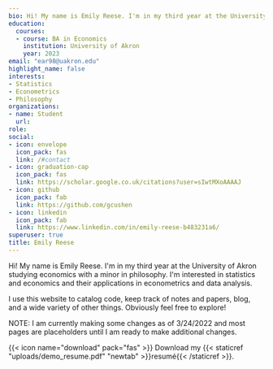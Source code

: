 ```yaml
---
bio: Hi! My name is Emily Reese. I'm in my third year at the University of Akron studying economics with a minor in philospohy. I'm interested in statistics, econometrics, and finance economics.
education:
  courses:
  - course: BA in Economics
    institution: University of Akron
    year: 2023
email: "ear98@uakron.edu"
highlight_name: false
interests:
- Statistics
- Econometrics
- Philosophy
organizations:
- name: Student
  url: 
role: 
social:
- icon: envelope
  icon_pack: fas
  link: /#contact
- icon: graduation-cap
  icon_pack: fas
  link: https://scholar.google.co.uk/citations?user=sIwtMXoAAAAJ
- icon: github
  icon_pack: fab
  link: https://github.com/gcushen
- icon: linkedin
  icon_pack: fab
  link: https://www.linkedin.com/in/emily-reese-b483231a6/
superuser: true
title: Emily Reese
---
```


Hi! My name is Emily Reese. I'm in my third year at the University of Akron studying economics with a minor in philosophy. I'm interested in statistics and economics and their applications in econometrics and data analysis. 

I use this website to catalog code, keep track of notes and papers, blog, and a wide variety of other things. Obviously feel free to explore!

NOTE: I am currently making some changes as of 3/24/2022 and most pages are placeholders until I am ready to make additional changes.

{{< icon name="download" pack="fas" >}} Download my {{< staticref "uploads/demo_resume.pdf" "newtab" >}}resumé{{< /staticref >}}.


